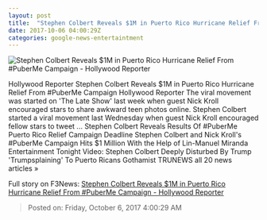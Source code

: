 ```yaml
---
layout: post
title:  "Stephen Colbert Reveals $1M in Puerto Rico Hurricane Relief From #PuberMe Campaign - Hollywood Reporter"
date: 2017-10-06 04:00:29Z
categories: google-news-entertaintment
---
```


![Stephen Colbert Reveals $1M in Puerto Rico Hurricane Relief From #PuberMe Campaign - Hollywood Reporter](http://cdn3.thr.com/sites/default/files/2017/09/the_late_show_with_stephen_colbert_september_20-screen_shot-h_2017.jpg)

Hollywood Reporter Stephen Colbert Reveals $1M in Puerto Rico Hurricane Relief From #PuberMe Campaign Hollywood Reporter The viral movement was started on 'The Late Show' last week when guest Nick Kroll encouraged stars to share awkward teen photos online. Stephen Colbert started a viral movement last Wednesday when guest Nick Kroll encouraged fellow stars to tweet ... Stephen Colbert Reveals Results Of #PuberMe Puerto Rico Relief Campaign Deadline Stephen Colbert and Nick Kroll's #PuberMe Campaign Hits $1 Million With the Help of Lin-Manuel Miranda Entertainment Tonight Video: Stephen Colbert Deeply Disturbed By Trump 'Trumpsplaining' To Puerto Ricans Gothamist TRUNEWS all 20 news articles »


Full story on F3News: [Stephen Colbert Reveals $1M in Puerto Rico Hurricane Relief From #PuberMe Campaign - Hollywood Reporter](http://www.f3nws.com/n/4RV3G)

> Posted on: Friday, October 6, 2017 4:00:29 AM
